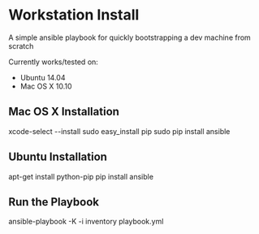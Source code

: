 Workstation Install
===================

A simple ansible playbook for quickly bootstrapping a dev machine from scratch

Currently works/tested on:

* Ubuntu 14.04
* Mac OS X 10.10

Mac OS X Installation
---------------------
  xcode-select --install
  sudo easy_install pip
  sudo pip install ansible

Ubuntu Installation
-------------------
  apt-get install python-pip
  pip install ansible

Run the Playbook
----------------
  ansible-playbook -K -i inventory playbook.yml
